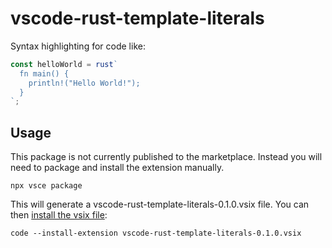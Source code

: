 # vscode-rust-template-literals

Syntax highlighting for code like:

```js
const helloWorld = rust`
  fn main() {
    println!("Hello World!");
  }
`;
```

## Usage

This package is not currently published to the marketplace. Instead you will need to package and install the extension manually.

```shell
npx vsce package
```

This will generate a vscode-rust-template-literals-0.1.0.vsix file. You can then [install the vsix file](https://code.visualstudio.com/docs/editor/extension-marketplace#_install-from-a-vsix):

```shell
code --install-extension vscode-rust-template-literals-0.1.0.vsix
```
